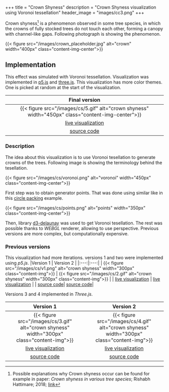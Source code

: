 +++
title = "Crown Shyness"
description = "Crown Shyness visualization using Voronoi tessellation"
header_image = "images/cc3.png"
+++

<!--more-->

Crown shyness[^1] is a phenomenon observed in some tree species, in which the crowns of fully stocked trees do not touch each other, forming a canopy with channel-like gaps. Following photograph is showing the phenomenon.


[^1]: Possible explanations why Crown shyness occur can be found for example in paper: *Crown shyness in various tree species*; Rishabh Hattimare; 2018; [link](https://www.ijsdr.org/papers/IJSDR1812056.pdf)

{{< figure src="/images/crown_placeholder.jpg" alt="crown" width="400px" class="content-img-center">}}



## Implementation

This effect was simulated with Voronoi tessellation. Visualization was implemented in [p5.js](https://p5js.org/) and [three.js](https://threejs.org/). This visualization has more color themes. One is picked at random at the start of the visualization.

|                                           Final version                                           |
|:-------------------------------------------------------------------------------------------------:|
| {{< figure src="/images/cs/5.gif" alt="crown shyness" width="450px" class="content-img-center">}} |
|    [live visualization](https://metaviz-code.netlify.app/src/crown-shyness/7/index.html)         |
|     [source code](https://github.com/hoskra/metaviz/tree/main/src/crown-shyness/7)             |






### Description

The idea about this visualization is to use Voronoi tesellation to generate crowns of the trees. Following image is showing the terminology behind the tesellation.

{{< figure src="/images/cs/voronoi.png" alt="voronoi" width="450px" class="content-img-center">}}

First step was to obtain generator points. That was done using similar like in this [circle packing](https://www.youtube.com/watch?v=XATr_jdh-44) example.

{{< figure src="/images/cs/points.png" alt="points" width="350px" class="content-img-center">}}

Then, library [d3-delaunay](https://github.com/d3/d3-delaunay) was used to get Voronoi tesellation. The rest was possible thanks to *WEBGL* renderer, allowing to use perspective. Previous versions are more complex, but computationally expensive.
### Previous versions

This visualization had more iterations. versions 1 and two were implemented using *p5.js*.
|Version 1 | Version 2 |
|:---:|:---:|
| {{< figure src="/images/cs/v1.png" alt="crown shyness" width="300px" class="content-img">}}   |  {{< figure src="/images/cs/2.gif" alt="crown shyness" width="300px" class="content-img">}} |
| [live visualization](https://metaviz-code.netlify.app/src/crown-shyness/1.html)   | [live visualization](https://metaviz-code.netlify.app/src/crown-shyness/2.html)  |
| [source code](https://github.com/hoskra/metaviz/blob/main/src/crown-shyness/1.html)| [source code](https://github.com/hoskra/metaviz/blob/main/src/crown-shyness/2.html)|

Versions 3 and 4 implemented in *Three.js*.

|Version 1 | Version 2 |
|:---:|:---:|
|{{< figure src="/images/cs/3.gif" alt="crown shyness" width="300px" class="content-img">}}  | {{< figure src="/images/cs/4.gif" alt="crown shyness" width="300px" class="content-img">}} |
| [live visualization](https://metaviz-code.netlify.app/src/crown-shyness/5.html)| [live visualization](https://metaviz-code.netlify.app/src/crown-shyness/6.html)  |
| [source code](https://github.com/hoskra/metaviz/blob/main/src/crown-shyness/5.html)| [source code](https://github.com/hoskra/metaviz/blob/main/src/crown-shyness/6)|



<!-- - [version1](https://metaviz-code.netlify.app/src/crown-shyness/1.html)
- [version2](https://metaviz-code.netlify.app/src/crown-shyness/2.html)
- [version3](https://metaviz-code.netlify.app/src/crown-shyness/5.html)
- [version4](https://metaviz-code.netlify.app/src/crown-shyness/6.html)
- [version5](https://metaviz-code.netlify.app/src/crown-shyness/7/index.html)
 -->



